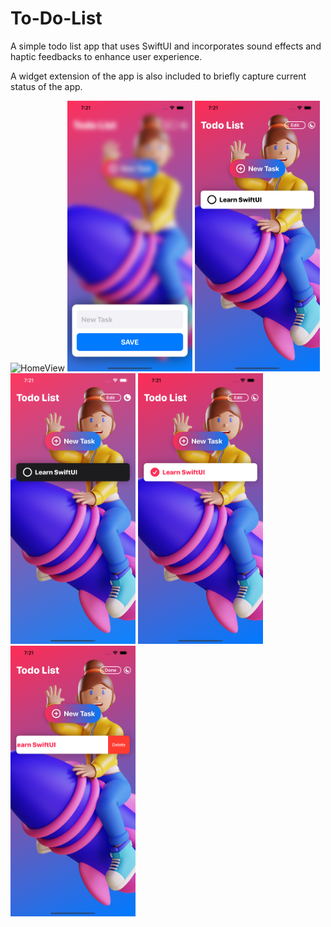 

# To-Do-List

A simple todo list app that uses SwiftUI and incorporates sound effects and haptic feedbacks to enhance user experience. 

A widget extension of the app is also included to briefly capture current status of the app. 


<div>

  <img src="Screenshots/HomeView.png" alt="HomeView" width="200" />

  <img src="Screenshots/NewTaskView.png" alt="NewTaskView" width="200" />

  <img src="Screenshots/NewlyAddedItem.png" alt="NewlyAddedItem" width="200" />

  <img src="Screenshots/DarkMode.png" alt="DarkMode" width="200" />

  <img src="Screenshots/CompletedItem.png" alt="CompletedItem" width="200" />

  <img src="Screenshots/DeleteItem.png" alt="DeleteItem" width="200" />

</div>